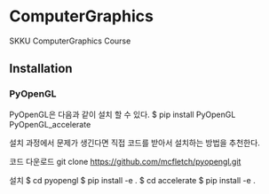 # ComputerGraphics
SKKU ComputerGraphics Course

## Installation
### PyOpenGL
PyOpenGL은 다음과 같이 설치 할 수 있다.
$ pip install PyOpenGL PyOpenGL_accelerate

설치 과정에서 문제가 생긴다면 직접 코드를 받아서 설치하는 방법을 추천한다.

코드 다운로드
git clone https://github.com/mcfletch/pyopengl.git

설치
$ cd pyopengl
$ pip install -e .
$ cd accelerate
$ pip install -e .

